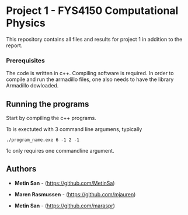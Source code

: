 # Project 1 - FYS4150 Computational Physics 

This repository contains all files and results for project 1 in addition to the report.

### Prerequisites

The code is written in c++. Compiling software is required. In order to compile and run the armadillo files, one also needs to have the library Armadillo dowloaded.

## Running the programs

Start by compiling the c++ programs. 

1b is exectuted with 3 command line argumens, typically 

```
./program_name.exe 6 -1 2 -1
```
1c only requires one commandline argument.

## Authors

* **Metin San** - (https://github.com/MetinSa)

* **Maren Rasmussen** - (https://github.com/mjauren)

* **Metin San** - (https://github.com/maraspr)
